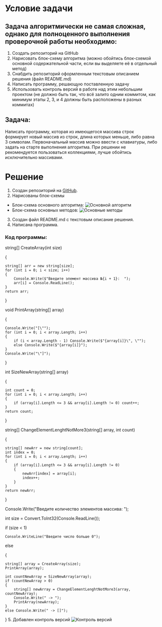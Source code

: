 # Условие задачи
## Задача алгоритмически не самая сложная, однако для полноценного выполнения проверочной работы необходимо:

1. Создать репозиторий на GitHub
2. Нарисовать блок-схему алгоритма (можно обойтись блок-схемой основной содержательной части, если вы выделяете её в отдельный метод)
3. Снабдить репозиторий оформленным текстовым описанием решения (файл README.md)
4. Написать программу, решающую поставленную задачу
5. Использовать контроль версий в работе над этим небольшим проектом (не должно быть так, что всё залито одним коммитом, как минимум этапы 2, 3, и 4 должны быть расположены в разных коммитах)
## Задача:

Написать программу, которая из имеющегося массива строк формирует новый массив из строк, длина которых меньше, либо равна 3 символам. Первоначальный массив можно ввести с клавиатуры, либо задать на старте выполнения алгоритма. При решении не рекомендуется пользоваться коллекциями, лучше обойтись исключительно массивами.
# Решение
1. Создан репозиторий на [GitHub](https://github.com/Ilya-Kolotov/Final_Homework_1.git).
2. Нарисованы блок-схемы
+ Блок-схема основного алгоритма:
![Основной алгоритм](Block_Scheme.png)
+ Блок-схема основных методов:
![Основные методы](Block_Scheme_Main_Methods.png)
3. Создан файл README.md с текстовым описание решения.
4. Написана программа.
### Код программы:
string[] CreateArray(int size)

{

    string[] arr = new string[size];    
    for (int i = 0; i < size; i++)
    {
        Console.Write($"Введите элемент массива №{i + 1}:  ");
        arr[i] = Console.ReadLine();
    }
    return arr;
}

void PrintArray(string[] array)

{

    Console.Write("[\"");
    for (int i = 0; i < array.Length; i++)
    {
        if (i < array.Length - 1) Console.Write($"{array[i]}\", \"");
        else Console.Write($"{array[i]}");
    }
    Console.Write("\"]");

}

int SizeNewArray(string[] array)

{

    int count = 0;
    for (int i = 0; i < array.Length; i++)
    {
        if (array[i].Length <= 3 && array[i].Length != 0) count++;
    }
    return count;
}

string[] ChangeElementLenghtNotMore3(string[] array, int count)

{

    string[] newArr = new string[count];
    int index = 0;
    for (int i = 0; i < array.Length; i++)
    {
        if (array[i].Length <= 3 && array[i].Length != 0)
        {
            newArr[index] = array[i];
            index++;
        }
    }
    return newArr;
}

Console.Write("Введите количество элементов массива: ");

int size = Convert.ToInt32(Console.ReadLine());

if (size < 1)

    Console.WriteLine("Введите число больше 0");
else

{

    string[] array = CreateArray(size);
    PrintArray(array);

    int countNewArray = SizeNewArray(array);
    if (countNewArray > 0)
    {
        string[] newArray = ChangeElementLenghtNotMore3(array, countNewArray);
        Console.Write(" -> ");
        PrintArray(newArray);
    }
    else Console.Write(" -> []");
}
5. Добавлен контроль версий
![Контроль версий](Screenshot_GitLog.jpg)
